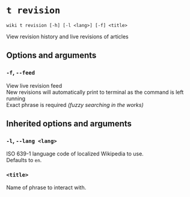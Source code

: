 # `t revision`

```text
wiki t revision [-h] [-l <lang>] [-f] <title>
```

View revision history and live revisions of articles

## Options and arguments

### **`-f`**, `--feed`

View live revision feed  
New revisions will automatically print to terminal as the command is left running  
Exact phrase is required *(fuzzy searching in the works)*

## Inherited options and arguments

### **`-l`**, `--lang <lang>`

ISO 639-1 language code of localized Wikipedia to use.  
Defaults to `en`.

### **`<title>`**

Name of phrase to interact with.
